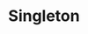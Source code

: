 ---
layout: default
title: Singleton
modified:
categories: creational
excerpt:
tags: []
image:
  feature:
  teaser: nav/400x250.png
  thumb:
---